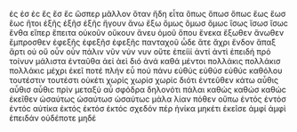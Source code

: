 ἐς
ἐσ
ἐϲ
ἔς
ἔσ
ἔϲ
ὥσπερ
μᾶλλον
ὅταν
ἤδη
εἶτα
ὅπως
ὅπωσ
ὅπωϲ
ἕως
ἕωσ
ἕωϲ
ἤτοι
ἑξῆς
ἑξῆσ
ἑξῆϲ
ἤγουν
ἄνω
ἔξω
ὅμως
ὅμωσ
ὅμωϲ
ἴσως
ἴσωσ
ἴσωϲ
ἔνθα
εἴπερ
ἔπειτα
οὐκοῦν
οὔκουν
ἄνευ
ὁμοῦ
ὅπου
ἕνεκα
ἔξωθεν
ἄνωθεν
ἔμπροσθεν
ἐφεξῆς
ἐφεξῆσ
ἐφεξῆϲ
πανταχοῦ
ὧδε
ἅτε
ἄχρι
ἔνδον
ἅπαξ
ἄρτι
οὐ
οὔ
οὖν
οὖν
πάλιν
νῦν
νύν
νυν
οὔτε
ἐπείὶί
ἀντί
ἀντὶ
ἐπειδή
πρό
τοίνυν
μάλιστα
ἐνταῦθα
ἀεί
ἀεὶ
διό
ἀνά
καθά
μέντοι
πολλάκις
πολλάκισ
πολλάκιϲ
μέχρι
ἐκεῖ
ποτέ
πλήν
εὖ
πού
πάνυ
εὐθύς
εὐθύσ
εὐθύϲ
καθόλου
τουτέστιν
τουτέστι
οὐκέτι
χωρίς
χωρίσ
χωρίϲ
διότι
ἐντεῦθεν
κάτω
αὖθις
αὖθισ
αὖθιϲ
πρίν
μεταξύ
αὖ
σφόδρα
δηλονότι
πάλαι
καθώς
καθώσ
καθώϲ
ἐκεῖθεν
ὡσαύτως
ὡσαύτωσ
ὡσαύτωϲ
μάλα
λίαν
πόθεν
οὔπω
ἐντός
ἐντόσ
ἐντόϲ
αὐτίκα
ἐκτός
ἐκτόσ
ἐκτόϲ
σχεδόν
πέρ
ἡνίκα
μηκέτι
ἐκεῖσε
ἀμφί
ἀμφὶ
ἐπειδάν
οὐδέποτε
μηδέ
